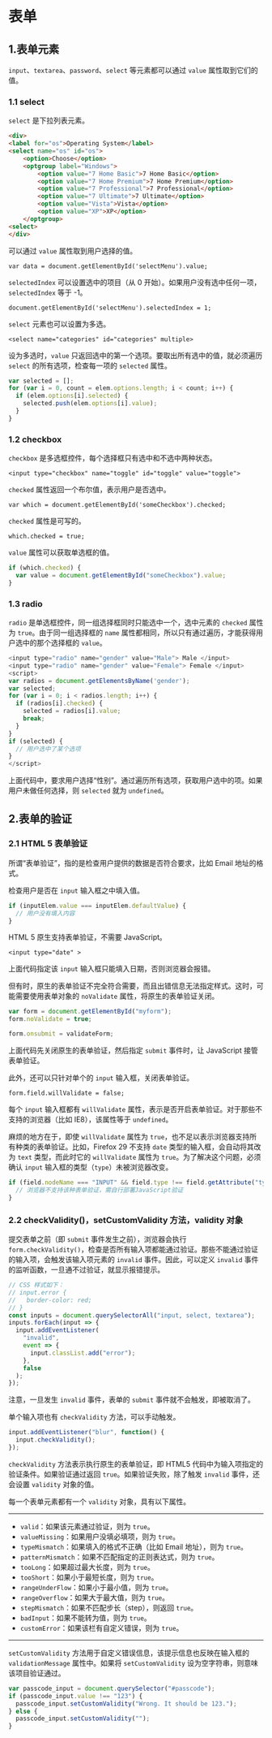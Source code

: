# 表单

## 1.表单元素

`input`、`textarea`、`password`、`select` 等元素都可以通过 `value` 属性取到它们的值。

### 1.1 select

`select` 是下拉列表元素。

```html
<div>
<label for="os">Operating System</label>
<select name="os" id="os">
    <option>Choose</option>
    <optgroup label="Windows">
        <option value="7 Home Basic">7 Home Basic</option>
        <option value="7 Home Premium">7 Home Premium</option>
        <option value="7 Professional">7 Professional</option>
        <option value="7 Ultimate">7 Ultimate</option>
        <option value="Vista">Vista</option>
        <option value="XP">XP</option>
    </optgroup>
<select>
</div>
```

可以通过 `value` 属性取到用户选择的值。

`var data = document.getElementById('selectMenu').value;`

`selectedIndex` 可以设置选中的项目（从 0 开始）。如果用户没有选中任何一项，`selectedIndex` 等于 -1。

`document.getElementById('selectMenu').selectedIndex = 1;`

`select` 元素也可以设置为多选。

`<select name="categories" id="categories" multiple>`

设为多选时，`value` 只返回选中的第一个选项。要取出所有选中的值，就必须遍历 `select` 的所有选项，检查每一项的 `selected` 属性。

```javascript
var selected = [];
for (var i = 0, count = elem.options.length; i < count; i++) {
  if (elem.options[i].selected) {
    selected.push(elem.options[i].value);
  }
}
```

### 1.2 checkbox

`checkbox` 是多选框控件，每个选择框只有选中和不选中两种状态。

`<input type="checkbox" name="toggle" id="toggle" value="toggle">`

`checked` 属性返回一个布尔值，表示用户是否选中。

`var which = document.getElementById('someCheckbox').checked;`

`checked` 属性是可写的。

`which.checked = true;`

`value` 属性可以获取单选框的值。

```javascript
if (which.checked) {
  var value = document.getElementById("someCheckbox").value;
}
```

### 1.3 radio

`radio` 是单选框控件，同一组选择框同时只能选中一个，选中元素的 `checked` 属性为 `true`。由于同一组选择框的 `name` 属性都相同，所以只有通过遍历，才能获得用户选中的那个选择框的 `value`。

```javascript
<input type="radio" name="gender" value="Male"> Male </input>
<input type="radio" name="gender" value="Female"> Female </input>
<script>
var radios = document.getElementsByName('gender');
var selected;
for (var i = 0; i < radios.length; i++) {
  if (radios[i].checked) {
    selected = radios[i].value;
    break;
  }
}
if (selected) {
  // 用户选中了某个选项
}
</script>
```

上面代码中，要求用户选择“性别”。通过遍历所有选项，获取用户选中的项。如果用户未做任何选择，则 `selected` 就为 `undefined`。

## 2.表单的验证

### 2.1 HTML 5 表单验证

所谓“表单验证”，指的是检查用户提供的数据是否符合要求，比如 Email 地址的格式。

检查用户是否在 `input` 输入框之中填入值。

```javascript
if (inputElem.value === inputElem.defaultValue) {
  // 用户没有填入内容
}
```

HTML 5 原生支持表单验证，不需要 JavaScript。

`<input type="date" >`

上面代码指定该 `input` 输入框只能填入日期，否则浏览器会报错。

但有时，原生的表单验证不完全符合需要，而且出错信息无法指定样式。这时，可能需要使用表单对象的 `noValidate` 属性，将原生的表单验证关闭。

```javascript
var form = document.getElementById("myform");
form.noValidate = true;

form.onsubmit = validateForm;
```

上面代码先关闭原生的表单验证，然后指定 `submit` 事件时，让 JavaScript 接管表单验证。

此外，还可以只针对单个的 `input` 输入框，关闭表单验证。

`form.field.willValidate = false;`

每个 `input` 输入框都有 `willValidate` 属性，表示是否开启表单验证。对于那些不支持的浏览器（比如 IE8），该属性等于 `undefined`。

麻烦的地方在于，即使 `willValidate` 属性为 `true`，也不足以表示浏览器支持所有种类的表单验证。比如，Firefox 29 不支持 `date` 类型的输入框，会自动将其改为 `text` 类型，而此时它的 `willValidate` 属性为 `true`。为了解决这个问题，必须确认 `input` 输入框的类型（`type`）未被浏览器改变。

```javascript
if (field.nodeName === "INPUT" && field.type !== field.getAttribute("type")) {
  // 浏览器不支持该种表单验证，需自行部署JavaScript验证
}
```

### 2.2 checkValidity()，setCustomValidity 方法，validity 对象

提交表单之前（即 `submit` 事件发生之前），浏览器会执行 `form.checkValidity()`，检查是否所有输入项都能通过验证。那些不能通过验证的输入项，会触发该输入项元素的 `invalid` 事件。因此，可以定义 `invalid` 事件的监听函数，一旦通不过验证，就显示报错提示。

```javascript
// CSS 样式如下：
// input.error {
//   border-color: red;
// }
const inputs = document.querySelectorAll("input, select, textarea");
inputs.forEach(input => {
  input.addEventListener(
    "invalid",
    event => {
      input.classList.add("error");
    },
    false
  );
});
```

注意，一旦发生 `invalid` 事件，表单的 `submit` 事件就不会触发，即被取消了。

单个输入项也有 `checkValidity` 方法，可以手动触发。

```javascript
input.addEventListener("blur", function() {
  input.checkValidity();
});
```

`checkValidity` 方法表示执行原生的表单验证，即 HTML5 代码中为输入项指定的验证条件。如果验证通过返回 `true`。如果验证失败，除了触发 `invalid` 事件，还会设置 `validity` 对象的值。

每一个表单元素都有一个 `validity` 对象，具有以下属性。

---

- `valid`：如果该元素通过验证，则为 `true`。
- `valueMissing`：如果用户没填必填项，则为 `true`。
- `typeMismatch`：如果填入的格式不正确（比如 Email 地址），则为 `true`。
- `patternMismatch`：如果不匹配指定的正则表达式，则为 `true`。
- `tooLong`：如果超过最大长度，则为 `true`。
- `tooShort`：如果小于最短长度，则为 `true`。
- `rangeUnderFlow`：如果小于最小值，则为 `true`。
- `rangeOverflow`：如果大于最大值，则为 `true`。
- `stepMismatch`：如果不匹配步长（step），则返回 `true`。
- `badInput`：如果不能转为值，则为 `true`。
- `customError`：如果该栏有自定义错误，则为 `true`。

---

`setCustomValidity` 方法用于自定义错误信息，该提示信息也反映在输入框的 `validationMessage` 属性中。如果将 `setCustomValidity` 设为空字符串，则意味该项目验证通过。

```javascript
var passcode_input = document.querySelector("#passcode");
if (passcode_input.value !== "123") {
  passcode_input.setCustomValidity("Wrong. It should be 123.");
} else {
  passcode_input.setCustomValidity("");
}
```
